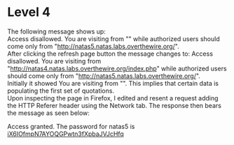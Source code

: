 # Level 4
The following message shows up:  
Access disallowed. You are visiting from "" while authorized users should come only from "http://natas5.natas.labs.overthewire.org/".  
After clicking the refresh page button the message changes to: Access disallowed. You are visiting from "http://natas4.natas.labs.overthewire.org/index.php" while authorized users should come only from "http://natas5.natas.labs.overthewire.org/".  
Initially it showed You are visiting from "". This implies that certain data is populating the first set of quotations.  
Upon inspecting the page in Firefox, I edited and resent a request adding the HTTP Referer header using the Network tab. The response then bears the message as seen below:

Access granted. The password for natas5 is <ins>iX6IOfmpN7AYOQGPwtn3fXpbaJVJcHfq</ins>